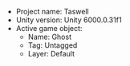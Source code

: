 <!-- UNITY CODE ASSIST INSTRUCTIONS START -->
- Project name: Taswell
- Unity version: Unity 6000.0.31f1
- Active game object:
  - Name: Ghost
  - Tag: Untagged
  - Layer: Default
<!-- UNITY CODE ASSIST INSTRUCTIONS END -->